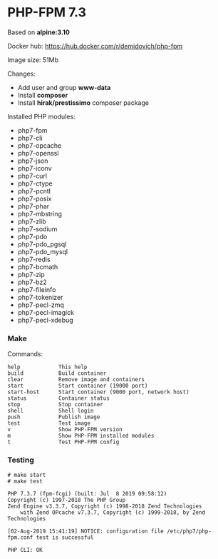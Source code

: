 # PHP-FPM 7.3

Based on **alpine:3.10**

Docker hub: https://hub.docker.com/r/demidovich/php-fpm

Image size: 51Mb

Changes:

* Add user and group **www-data**
* Install **composer**
* Install **hirak/prestissimo** composer package

Installed PHP modules:

* php7-fpm 
* php7-cli 
* php7-opcache 
* php7-openssl 
* php7-json 
* php7-iconv 
* php7-curl 
* php7-ctype 
* php7-pcntl 
* php7-posix 
* php7-phar 
* php7-mbstring 
* php7-zlib 
* php7-sodium 
* php7-pdo 
* php7-pdo_pgsql 
* php7-pdo_mysql 
* php7-redis 
* php7-bcmath 
* php7-zip 
* php7-bz2 
* php7-fileinfo 
* php7-tokenizer 
* php7-pecl-zmq 
* php7-pecl-imagick 
* php7-pecl-xdebug

### Make

Commands:

```
help            This help
build           Build container
clear           Remove image and containers
start           Start container (19000 port)
start-host      Start container (9000 port, network host)
status          Container status
stop            Stop container
shell           Shell login
push            Publish image
test            Test image
v               Show PHP-FPM version
m               Show PHP-FPM installed modules
t               Test PHP-FPM config
```

### Testing

```
# make start
# make test

PHP 7.3.7 (fpm-fcgi) (built: Jul  8 2019 09:58:12)
Copyright (c) 1997-2018 The PHP Group
Zend Engine v3.3.7, Copyright (c) 1998-2018 Zend Technologies
    with Zend OPcache v7.3.7, Copyright (c) 1999-2018, by Zend Technologies

[02-Aug-2019 15:41:19] NOTICE: configuration file /etc/php7/php-fpm.conf test is successful

PHP CLI: OK

```
